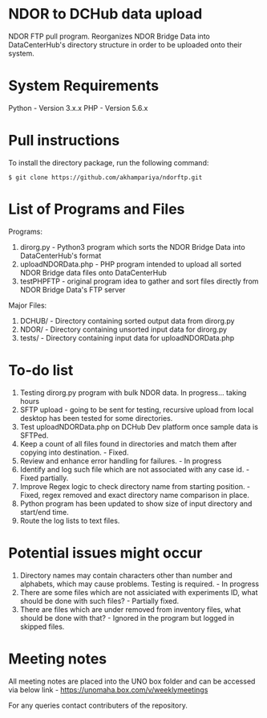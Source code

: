 # NDOR to DCHub data upload
NDOR FTP pull program. Reorganizes NDOR Bridge Data into DataCenterHub's directory structure in order to be uploaded onto their system.

# System Requirements
Python - Version 3.x.x
PHP - Version 5.6.x

# Pull instructions
To install the directory package, run the following command:

    $ git clone https://github.com/akhampariya/ndorftp.git

# List of Programs and Files
Programs:
1. dirorg.py - Python3 program which sorts the NDOR Bridge Data into DataCenterHub's format
2. uploadNDORData.php - PHP program intended to upload all sorted NDOR Bridge data files onto DataCenterHub
3. testPHPFTP - original program idea to gather and sort files directly from NDOR Bridge Data's FTP server

Major Files:
1. DCHUB/ - Directory containing sorted output data from dirorg.py
2. NDOR/ - Directory containing unsorted input data for dirorg.py
3. tests/ - Directory containing input data for uploadNDORData.php


# To-do list
1. Testing dirorg.py program with bulk NDOR data. In progress... taking hours
2. SFTP upload - going to be sent for testing, recursive upload from local desktop has been tested for some directories.
3. Test uploadNDORData.php on DCHub Dev platform once sample data is SFTPed.
4. Keep a count of all files found in directories and match them after copying into destination.    - Fixed.
5. Review and enhance error handling for failures.  - In progress
6. Identify and log such file which are not associated with any case id. - Fixed partially.
7. Improve Regex logic to check directory name from starting position.         - Fixed, regex removed and exact directory name comparison in place.
8. Python program has been updated to show size of input directory and start/end time.
9. Route the log lists to text files.

# Potential issues might occur
1. Directory names may contain characters other than number and alphabets, which may cause problems. Testing is required. - In progress
2. There are some files which are not assiciated with experiments ID, what should be done with such files? - Partially fixed.
3. There are files which are under removed from inventory files, what should be done with that? - Ignored in the program but logged in skipped files.

# Meeting notes
All meeting notes are placed into the UNO box folder and can be accessed via below link - 
https://unomaha.box.com/v/weeklymeetings

For any queries contact contributers of the repository.
